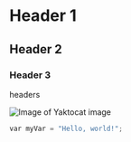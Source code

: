 # Header 1
## Header 2
### Header 3
headers 


![Image of Yaktocat](https://octodex.github.com/images/yaktocat.png)
image 


``` python
var myVar = "Hello, world!";
